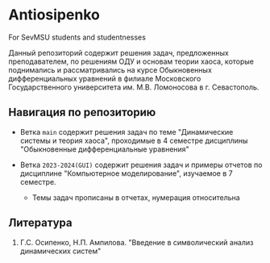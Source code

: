 # Antiosipenko
For SevMSU students and studentnesses

Данный репозиторий содержит решения задач, предложенных преподавателем, по решениям ОДУ и основам теории хаоса, которые поднимались и рассматривались на курсе Обыкновенных дифференциальных уравнений в филиале Московского Государственного университета им. М.В. Ломоносова в г. Севастополь.

## Навигация по репозиторию
- Ветка `main` содержит решения задач по теме "Динамические системы и теория хаоса", проходимые в 4 семестре дисциплины "Обыкновенные дифференциальные уравнения"

- Ветка `2023-2024(GUI)` содержит решения задач и примеры отчетов по дисциплине "Компьютерное моделирование", изучаемое в 7 семестре. 
    - Темы задач прописаны в отчетах, нумерация относительна



## Литература
1. Г.С. Осипенко, Н.П. Ампилова. "Введение в символический анализ динамических систем"
